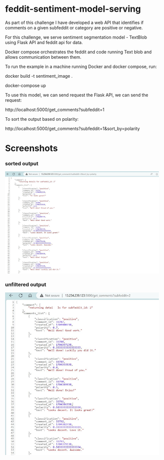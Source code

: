 
# feddit-sentiment-model-serving 

As part of this challenge I have developed a web API that identifies if comments on a given
subfeddit or category are positive or negative.

For this challenge, we serve sentiment segmentation model - TextBlob using Flask API and feddit api for data.

Docker compose orchestrates the feddit and code running Text blob and allows communication between them.

To run the example in a machine running Docker and docker compose, run:


docker build -t sentiment_image .

docker-compose up

To use this model, we can send request the Flask API, we can send the request:

http://localhost:5000/get_comments?subfeddit=1

To sort the output based on polarity:

http://localhost:5000/get_comments?subfeddit=1&sort_by=polarity

# Screenshots

### sorted output
![](https://github.com/anantharshit/feddit-api-sentiment/blob/main/screenshots/sorted.JPG)

### unfiltered output
![](https://github.com/anantharshit/feddit-api-sentiment/blob/main/screenshots/unfiltered.JPG)
